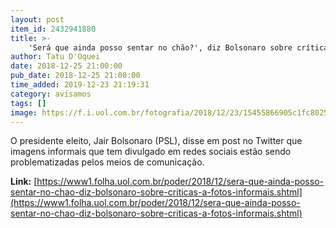```yaml
---
layout: post
item_id: 2432941880
title: >-
    'Será que ainda posso sentar no chão?', diz Bolsonaro sobre críticas a fotos informais
author: Tatu D'Oquei
date: 2018-12-25 21:00:00
pub_date: 2018-12-25 21:00:00
time_added: 2019-12-23 21:19:31
category: avisamos
tags: []
image: https://f.i.uol.com.br/fotografia/2018/12/23/15455866905c1fc8025a07e_1545586690_3x2_lg.jpg
---
```


O presidente eleito, Jair Bolsonaro (PSL), disse em post no Twitter que imagens informais que tem divulgado em redes sociais estão sendo problematizadas pelos meios de comunicação.

**Link:** [https://www1.folha.uol.com.br/poder/2018/12/sera-que-ainda-posso-sentar-no-chao-diz-bolsonaro-sobre-criticas-a-fotos-informais.shtml](https://www1.folha.uol.com.br/poder/2018/12/sera-que-ainda-posso-sentar-no-chao-diz-bolsonaro-sobre-criticas-a-fotos-informais.shtml)

